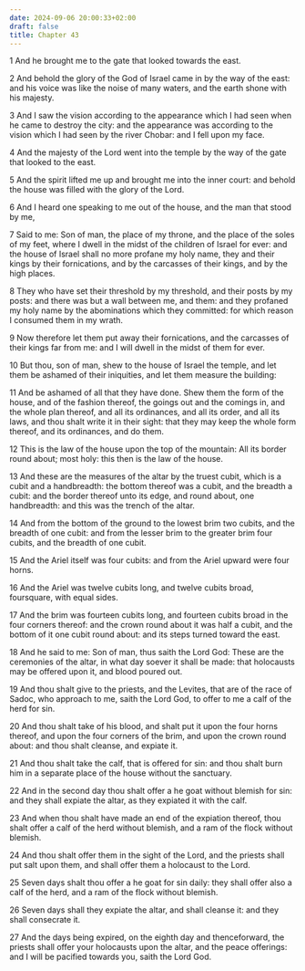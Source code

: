 ```yaml
---
date: 2024-09-06 20:00:33+02:00
draft: false
title: Chapter 43
---
```




1 And he brought me to the gate that looked towards the east.

2 And behold the glory of the God of Israel came in by the way of the east: and his voice was like the noise of many waters, and the earth shone with his majesty.

3 And I saw the vision according to the appearance which I had seen when he came to destroy the city: and the appearance was according to the vision which I had seen by the river Chobar: and I fell upon my face.

4 And the majesty of the Lord went into the temple by the way of the gate that looked to the east.

5 And the spirit lifted me up and brought me into the inner court: and behold the house was filled with the glory of the Lord.

6 And I heard one speaking to me out of the house, and the man that stood by me,

7 Said to me: Son of man, the place of my throne, and the place of the soles of my feet, where I dwell in the midst of the children of Israel for ever: and the house of Israel shall no more profane my holy name, they and their kings by their fornications, and by the carcasses of their kings, and by the high places.

8 They who have set their threshold by my threshold, and their posts by my posts: and there was but a wall between me, and them: and they profaned my holy name by the abominations which they committed: for which reason I consumed them in my wrath.

9 Now therefore let them put away their fornications, and the carcasses of their kings far from me: and I will dwell in the midst of them for ever.

10 But thou, son of man, shew to the house of Israel the temple, and let them be ashamed of their iniquities, and let them measure the building:

11 And be ashamed of all that they have done. Shew them the form of the house, and of the fashion thereof, the goings out and the comings in, and the whole plan thereof, and all its ordinances, and all its order, and all its laws, and thou shalt write it in their sight: that they may keep the whole form thereof, and its ordinances, and do them.

12 This is the law of the house upon the top of the mountain: All its border round about; most holy: this then is the law of the house.

13 And these are the measures of the altar by the truest cubit, which is a cubit and a handbreadth: the bottom thereof was a cubit, and the breadth a cubit: and the border thereof unto its edge, and round about, one handbreadth: and this was the trench of the altar.

14 And from the bottom of the ground to the lowest brim two cubits, and the breadth of one cubit: and from the lesser brim to the greater brim four cubits, and the breadth of one cubit.

15 And the Ariel itself was four cubits: and from the Ariel upward were four horns.

16 And the Ariel was twelve cubits long, and twelve cubits broad, foursquare, with equal sides.

17 And the brim was fourteen cubits long, and fourteen cubits broad in the four corners thereof: and the crown round about it was half a cubit, and the bottom of it one cubit round about: and its steps turned toward the east.

18 And he said to me: Son of man, thus saith the Lord God: These are the ceremonies of the altar, in what day soever it shall be made: that holocausts may be offered upon it, and blood poured out.

19 And thou shalt give to the priests, and the Levites, that are of the race of Sadoc, who approach to me, saith the Lord God, to offer to me a calf of the herd for sin.

20 And thou shalt take of his blood, and shalt put it upon the four horns thereof, and upon the four corners of the brim, and upon the crown round about: and thou shalt cleanse, and expiate it.

21 And thou shalt take the calf, that is offered for sin: and thou shalt burn him in a separate place of the house without the sanctuary.

22 And in the second day thou shalt offer a he goat without blemish for sin: and they shall expiate the altar, as they expiated it with the calf.

23 And when thou shalt have made an end of the expiation thereof, thou shalt offer a calf of the herd without blemish, and a ram of the flock without blemish.

24 And thou shalt offer them in the sight of the Lord, and the priests shall put salt upon them, and shall offer them a holocaust to the Lord.

25 Seven days shalt thou offer a he goat for sin daily: they shall offer also a calf of the herd, and a ram of the flock without blemish.

26 Seven days shall they expiate the altar, and shall cleanse it: and they shall consecrate it.

27 And the days being expired, on the eighth day and thenceforward, the priests shall offer your holocausts upon the altar, and the peace offerings: and I will be pacified towards you, saith the Lord God.

